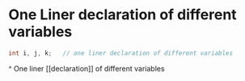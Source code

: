 # One Liner declaration of different variables

```C
int i, j, k;   // one liner declaration of different variables
```
^ One liner [[declaration]] of different variables